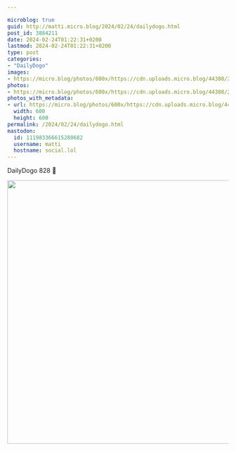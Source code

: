 ```yaml
---

microblog: true
guid: http://matti.micro.blog/2024/02/24/dailydogo.html
post_id: 3884211
date: 2024-02-24T01:22:31+0200
lastmod: 2024-02-24T01:22:31+0200
type: post
categories:
- "DailyDogo"
images:
- https://micro.blog/photos/600x/https://cdn.uploads.micro.blog/44388/2024/15bb8b887c604978b6ff00389f58a8ab.jpg
photos:
- https://micro.blog/photos/600x/https://cdn.uploads.micro.blog/44388/2024/15bb8b887c604978b6ff00389f58a8ab.jpg
photos_with_metadata:
- url: https://micro.blog/photos/600x/https://cdn.uploads.micro.blog/44388/2024/15bb8b887c604978b6ff00389f58a8ab.jpg
  width: 600
  height: 600
permalink: /2024/02/24/dailydogo.html
mastodon:
  id: 111983366615280682
  username: matti
  hostname: social.lol
---
```

DailyDogo 828 🐶

<img src="https://micro.blog/photos/600x/https://blog.martin-haehnel.de/uploads/2024/15bb8b887c604978b6ff00389f58a8ab.jpg" width="600" height="600" alt="" />
